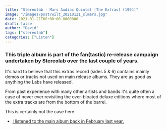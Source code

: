```yaml
---
title: "Stereolab - Mars Audiac Quintet [The Extras] (1994)"
image: "/images/post/wilt_20210121_slmars.jpg"
date: 2021-01-21T00:00:00.0000000
draft: false
author: "David"
tags: ["stereolab"]
categories: ["Listen"]
---
```

### This triple album is part of the fan(tastic) re-release campaign undertaken by Stereolab over the last couple of years.

 It's hard to believe that this extras record (sides 5 & 6) contains mainly demos or tracks not used on main release albums. They are as good as anything the Labs have released. 

 From past experience with many other artists and bands it's quite often a case of never ever revisiting the over-bloated deluxe editions where most of the extra tracks are from the bottom of the barrel.

 This is certainly not the case here. 

-  [I listened to the main album back in February last year.](https://www.shutupandlisten.co.nz/what-im-listening-too/2020/2/25/stereolab-mars-audiac-quintet-1994)